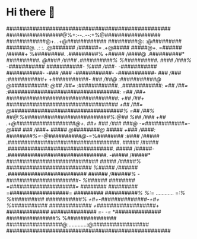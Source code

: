 # Hi there 👋


##################################################
#################@%+*:--..--:*+%@#################
############@+.                    .+@############
#########@:                            :@#########
#######@.       .:              :.       .@#######
/######=   .+@#####              #####@+.   =######
/#####+  %#########.            .#########%  +#####
/####@  .##########*            *##########.  @####
/####   .##########%            %##########.   ####
/###%   -###########            ###########-   %###
/###-   -###########            ###########-   -###
/###    -###########-          -###########-    ###
/###    :###########+          +###########-    ###
/##@    :###########@          @###########:    @##
/##=    :############.        .############:    =##
/##=    :##################################:    =##
/##+    *##################################:    +##
/##+    *##################################*    +##
/##=    @##################################%    =##
/##%    ##@:%##########################%:@##    %##
/###   +##*   .+@##################@+.   *##+   ###
/###   ###@       -=############=-       @###   ###
/###+  #####*        @########@        *#####  +###
/####:  ########%=*-@##########@-*=%########  :####
/#####  .##################################.  #####
/#####   .################################.   #####
/#####-   .##############################.   -#####
/#####*     ############################     *#####
/#####%      ##########################      %#####
/######      .########################       ######
/######%      -######################-      %######
########      =####################=      ########
#########*     =##################=     *#########
##########%   %:*= ............ =*:%   %##########
###########%  +#+-##############-+#+  %###########
#############  +##################+  #############
##############* *=-            -=* *##############
###############%                  %###############
#################@:............:@#################
##################################################

